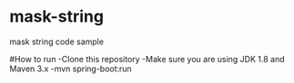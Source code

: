 # mask-string
mask string code sample

#How to run
-Clone this repository
-Make sure you are using JDK 1.8 and Maven 3.x
-mvn spring-boot:run
